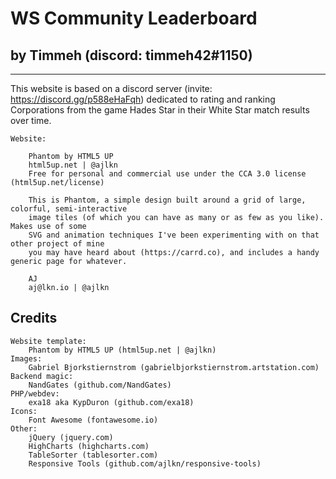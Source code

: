 # WS Community Leaderboard
## by Timmeh (discord: timmeh42#1150)

---

This website is based on a discord server (invite: https://discord.gg/p588eHaFqh) dedicated to rating and ranking Corporations from the game Hades Star in their White Star match results over time.

	Website:

		Phantom by HTML5 UP
		html5up.net | @ajlkn
		Free for personal and commercial use under the CCA 3.0 license (html5up.net/license)

		This is Phantom, a simple design built around a grid of large, colorful, semi-interactive
		image tiles (of which you can have as many or as few as you like). Makes use of some
		SVG and animation techniques I've been experimenting with on that other project of mine
		you may have heard about (https://carrd.co), and includes a handy generic page for whatever.

		AJ
		aj@lkn.io | @ajlkn

## Credits
	Website template:
		Phantom by HTML5 UP (html5up.net | @ajlkn)
	Images:
		Gabriel Bjorkstiernstrom (gabrielbjorkstiernstrom.artstation.com)
	Backend magic:
		NandGates (github.com/NandGates)
	PHP/webdev:
		exa18 aka KypDuron (github.com/exa18)
	Icons:
		Font Awesome (fontawesome.io)
	Other:
		jQuery (jquery.com)
		HighCharts (highcharts.com)
		TableSorter (tablesorter.com)
		Responsive Tools (github.com/ajlkn/responsive-tools)